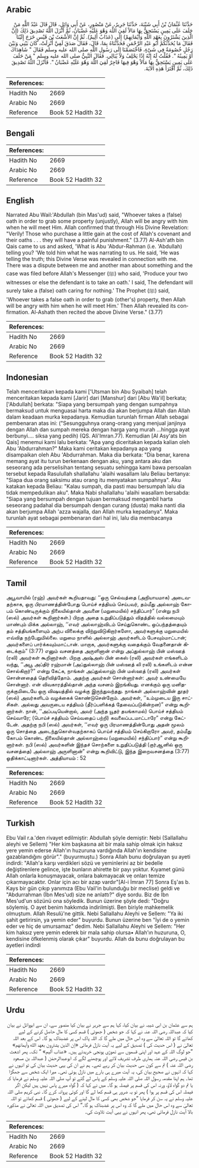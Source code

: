 ## Arabic


<div dir="rtl" lang="ar" style={{fontSize:'larger',backgroundColor:'#f8f9fa',padding:20}}>
حَدَّثَنَا عُثْمَانُ بْنُ أَبِي شَيْبَةَ، حَدَّثَنَا جَرِيرٌ، عَنْ مَنْصُورٍ، عَنْ أَبِي وَائِلٍ، قَالَ قَالَ عَبْدُ اللَّهِ مَنْ حَلَفَ عَلَى يَمِينٍ يَسْتَحِقُّ بِهَا مَالاً لَقِيَ اللَّهَ وَهْوَ عَلَيْهِ غَضْبَانُ، ثُمَّ أَنْزَلَ اللَّهُ تَصْدِيقَ ذَلِكَ ‏(‏إِنَّ الَّذِينَ يَشْتَرُونَ بِعَهْدِ اللَّهِ وَأَيْمَانِهِمْ‏)‏ إِلَى ‏(‏عَذَابٌ أَلِيمٌ‏)‏‏.‏ ثُمَّ إِنَّ الأَشْعَثَ بْنَ قَيْسٍ خَرَجَ إِلَيْنَا فَقَالَ مَا يُحَدِّثُكُمْ أَبُو عَبْدِ الرَّحْمَنِ فَحَدَّثْنَاهُ بِمَا، قَالَ، فَقَالَ صَدَقَ لَفِيَّ أُنْزِلَتْ، كَانَ بَيْنِي وَبَيْنَ رَجُلٍ خُصُومَةٌ فِي شَىْءٍ، فَاخْتَصَمْنَا إِلَى رَسُولِ اللَّهِ صلى الله عليه وسلم فَقَالَ ‏"‏ شَاهِدَاكَ أَوْ يَمِينُهُ ‏"‏‏.‏ فَقُلْتُ لَهُ إِنَّهُ إِذًا يَحْلِفُ وَلاَ يُبَالِي‏.‏ فَقَالَ النَّبِيُّ صلى الله عليه وسلم ‏"‏ مَنْ حَلَفَ عَلَى يَمِينٍ يَسْتَحِقُّ بِهَا مَالاً وَهْوَ فِيهَا فَاجِرٌ لَقِيَ اللَّهَ وَهْوَ عَلَيْهِ غَضْبَانُ ‏"‏‏.‏ فَأَنْزَلَ اللَّهُ تَصْدِيقَ ذَلِكَ، ثُمَّ اقْتَرَأَ هَذِهِ الآيَةَ‏.‏
</div>
<div style={{backgroundColor:'#f8f9fa',padding:20, marginBottom: 10}}><table> <thead> <tr> <th>References:</th> <th></th> </tr> </thead> <tbody><tr><td>Hadith No</td><td>2669</td></tr><tr><td>Arabic No</td><td>2669</td></tr><tr><td>Reference</td><td>Book 52 Hadith 32</td></tr></tbody></table></div>

## Bengali


<div dir="ltr" lang="bn" style={{fontSize:'larger',backgroundColor:'#f8f9fa',padding:20}}>

</div>
<div style={{backgroundColor:'#f8f9fa',padding:20, marginBottom: 10}}><table> <thead> <tr> <th>References:</th> <th></th> </tr> </thead> <tbody><tr><td>Hadith No</td><td>2669</td></tr><tr><td>Arabic No</td><td>2669</td></tr><tr><td>Reference</td><td>Book 52 Hadith 32</td></tr></tbody></table></div>

## English


<div dir="ltr" lang="en" style={{fontSize:'larger',backgroundColor:'#f8f9fa',padding:20}}>
Narrated Abu Wail:'Abdullah (bin Mas'ud) said, "Whoever takes a (false) oath in order to grab some property (unjustly), Allah will be angry with him when he will meet Him. Allah confirmed that through His Divine Revelation: "Verily! Those who purchase a little gain at the cost of Allah's covenant and their oaths . . . they will have a painful punishment." (3.77) Al-Ash'ath bin Qais came to us and asked, 'What is Abu 'Abdur-Rahman (i.e. 'Abdullah) telling you? 'We told him what he was narrating to us. He said, 'He was telling the truth; this Divine Verse was revealed in connection with me. There was a dispute between me and another man about something and the case was filed before Allah's Messenger (ﷺ) who said, 'Produce your two witnesses or else the defendant is to take an oath.' I said, The defendant will surely take a (false) oath caring for nothing.' The Prophet (ﷺ) said, 'Whoever takes a false oath in order to grab (other's) property, then Allah will be angry with him when he will meet Him.' Then Allah revealed its confirmation. Al-Ashath then recited the above Divine Verse." (3.77)
</div>
<div style={{backgroundColor:'#f8f9fa',padding:20, marginBottom: 10}}><table> <thead> <tr> <th>References:</th> <th></th> </tr> </thead> <tbody><tr><td>Hadith No</td><td>2669</td></tr><tr><td>Arabic No</td><td>2669</td></tr><tr><td>Reference</td><td>Book 52 Hadith 32</td></tr></tbody></table></div>

## Indonesian


<div dir="ltr" lang="id" style={{fontSize:'larger',backgroundColor:'#f8f9fa',padding:20}}>
Telah menceritakan kepada kami ['Utsman bin Abu Syaibah] telah menceritakan kepada kami [Jarir] dari [Manshur] dari [Abu Wa'il] berkata; ['Abdullah] berkata: "Siapa yang bersumpah yang dengan sumpahnya bermaksud untuk menguasai harta maka dia akan berjumpa Allah dan Allah dalam keadaan murka kepadanya. Kemudian turunlah firman Allah sebagai pembenaran atas ini: ("Sesungguhnya orang-orang yang menjual janjinya dengan Allah dan sumpah mereka dengan harga yang murah …hingga ayat berbunyi…. siksa yang pedih) (QS. Ali'Imran.77). Kemudian [Al Asy'ats bin Qais] menemui kami lalu berkata: "Apa yang diceritakan kepada kalian oleh Abu 'Abdurrahman?" Maka kami ceritakan kepadanya apa yang disampaikan oleh Abu 'Abdurrahman. Maka dia berkata: "Dia benar, karena memang ayat itu turun berkenaan dengan aku, yang antara aku dan seseorang ada perselisihan tentang sesuatu sehingga kami bawa persoalan tersebut kepada Rasulullah shallallahu 'alaihi wasallam lalu Beliau bertanya: "Siapa dua orang saksimu atau orang itu menyatakan sumpahnya". Aku katakan kepada Beliau: "Kalau sumpah, dia pasti mau bersumpah lalu dia tidak mempedulikan aku". Maka Nabi shallallahu 'alaihi wasallam bersabda: "Siapa yang bersumpah dengan tujuan bermaksud mengambil harta seseorang padahal dia bersumpah dengan curang (dusta) maka nanti dia akan berjumpa Allah 'azza wajalla, dan Allah murka kepadanya". Maka turunlah ayat sebagai pembenaran dari hal ini, lalu dia membacanya
</div>
<div style={{backgroundColor:'#f8f9fa',padding:20, marginBottom: 10}}><table> <thead> <tr> <th>References:</th> <th></th> </tr> </thead> <tbody><tr><td>Hadith No</td><td>2669</td></tr><tr><td>Arabic No</td><td>2669</td></tr><tr><td>Reference</td><td>Book 52 Hadith 32</td></tr></tbody></table></div>

## Tamil


<div dir="ltr" lang="ta" style={{fontSize:'larger',backgroundColor:'#f8f9fa',padding:20}}>
அபூவாயில் (ரஹ்) அவர்கள் கூறியதாவது: ‘‘ஒரு செல்வத்தை (அநியாயமாக) அடைவதற்காக, ஒரு பிரமாணத்தின்போது பொய்ச் சத்தியம் செய்பவர், தம்மீது அல்லாஹ் கோபம் கொண்டிருக்கும் நிலையில்தான் அவனை (மறுமையில்) சந்திப்பார்” (என்று நபி (ஸல்) அவர்கள் கூறினார்கள்.) பிறகு அதை உறுதிப்படுத்தும் விதத்தில் வல்லமையும் மாண்பும் மிக்க அல்லாஹ், ‘‘எவர் அல்லாஹ்விடம் செய்துகொண்ட ஒப்பந்தத்தையும் தம் சத்தியங்களையும் அற்ப விலைக்கு விற்றுவிடுகிறார்களோ, அவர்களுக்கு மறுமையில் எவ்வித நற்பேறுமில்லை. மறுமை நாளில் அல்லாஹ் அவர்களிடம் பேசவும்மாட்டான்; அவர்களைப் பார்க்கவும்மாட்டான். மாறாக, அவர்களுக்கு வதைக்கும் வேதனைதான் கிடைக்கும்” (3:77) எனும் வசனத்தை அருளினான் என்று அப்துல்லாஹ் பின் மஸ்ஊத் (ரலி) அவர்கள் கூறினார்கள். பிறகு அஷ்அஸ் பின் கைஸ் (ரலி) அவர்கள் எங்களிடம் வந்து, ‘‘அபூ அப்திர் ரஹ்மான் (அப்துல்லாஹ் பின் மஸ்ஊத் லி ரலி) உங்களிடம் என்ன சொல்கிறார்?” என்று கேட்க, நாங்கள் அப்துல்லாஹ் பின் மஸ்ஊத் (ரலி) அவர்கள் சொன்னதைத் தெரிவித்தோம். அதற்கு அவர்கள் சொன்னார்கள்: அவர் உண்மையே சொன்னார். என் விவகாரத்தில்தான் அந்த வசனம் இறங்கியது. எனக்கும் ஒரு மனிதருக்குமிடையே ஒரு விஷயத்தில் வழக்கு இருந்துவந்தது. நாங்கள் அல்லாஹ்வின் தூதர் (ஸல்) அவர்களிடம் வழக்கைக் கொண்டுசென்றோம். அவர்கள், ‘‘உம்முடைய இரு சாட்சிகள். அல்லது அவருடைய சத்தியம் (தீர்ப்பளிக்கத் தேவைப்படுகின்றன)” என்று கூறினார்கள். நான், ‘‘அப்படியென்றால், அவர் (அந்த யூதர் தயங்காமல்) பொய்ச் சத்தியம் செய்வாரே; (பொய்ச் சத்தியம் செய்வதைப் பற்றி) கவலைப்படமாட்டாரே” என்று கேட்டேன். அதற்கு நபி (ஸல்) அவர்கள், ‘‘எவர் ஒரு பிரமாணத்தின்போது அதன் மூலம் ஒரு சொத்தை அடைந்துகொள்வதற்காகப் பொய்ச் சத்தியம் செய்கிறாரோ அவர், தம்மீது கோபம் கொண்ட நிலையில்தான் அல்லாஹ்வை (மறுமையில்) சந்திப்பார்” என்று கூறினார்கள். நபி (ஸல்) அவர்களின் இந்தச் சொற்களை உறுதிப்படுத்தி (குர்ஆனில் ஒரு வசனத்தை) அல்லாஹ் அருளினான்” என்று கூறிவிட்டு, இந்த இறைவசனத்தை (3:77) ஓதிக்காட்டினார்கள். அத்தியாயம் : 52
</div>
<div style={{backgroundColor:'#f8f9fa',padding:20, marginBottom: 10}}><table> <thead> <tr> <th>References:</th> <th></th> </tr> </thead> <tbody><tr><td>Hadith No</td><td>2669</td></tr><tr><td>Arabic No</td><td>2669</td></tr><tr><td>Reference</td><td>Book 52 Hadith 32</td></tr></tbody></table></div>

## Turkish


<div dir="ltr" lang="tr" style={{fontSize:'larger',backgroundColor:'#f8f9fa',padding:20}}>
Ebu Vail r.a.'den rivayet edilmiştir: Abdullah şöyle demiştir: Nebi (Sallallahu aleyhi ve Sellem) "Her kim başkasına ait bir mala sahip olmak için haksız yere yemin ederse Allah'ın huzuruna vardığında Allah'ın kendisine gazablandığını görür"." (buyurmuştu.) Sonra Allah bunu doğrulayan şu ayeti indirdi: "Allah'a karşı verdikleri sözü ve yeminlerini az bir bedelle değiştirenlere gelince, işte bunların ahirette bir payı yoktur. Kıyamet günü Allah onlarla konuşmayacak, onlara bakmayacak ve onları temize çıkarmayacaktır. Onlar için acı bir azap vardır"[Al-i İmran 77] Sonra Eş'as b. Kays bir gün çıkıp yanımıza (Ebu Vail'in bulunduğu bir meclise) geldi ve "Abdurrahman (İbn Mes'ud) size ne anlattı?" diye sordu. Biz de İbn Mes'ud'un sözünü ona söyledik. Bunun üzerine şöyle dedi: "Doğru söylemiş. O ayet benim hakkımda indirilmişti. Ben biriyle mahkemelik olmuştum. Allah Resulü'ne gittik. Nebi Sallallahu Aleyhi ve Sellem: "Ya iki şahit getirirsin, ya yemin eder" buyurdu. Bunun üzerine ben "İyi de o yemin eder ve hiç de umursamaz" dedim. Nebi Sallallahu Aleyhi ve Sellem: "Her kim haksız yere yemin ederek bir mala sahip olursa• Allah'ın huzuruna, O, kendisine öfkelenmiş olarak çıkar" buyurdu. Allah da bunu doğrulayan bu ayetleri indirdi
</div>
<div style={{backgroundColor:'#f8f9fa',padding:20, marginBottom: 10}}><table> <thead> <tr> <th>References:</th> <th></th> </tr> </thead> <tbody><tr><td>Hadith No</td><td>2669</td></tr><tr><td>Arabic No</td><td>2669</td></tr><tr><td>Reference</td><td>Book 52 Hadith 32</td></tr></tbody></table></div>

## Urdu


<div dir="rtl" lang="ur" style={{fontSize:'larger',backgroundColor:'#f8f9fa',padding:20}}>
ہم سے عثمان بن ابی شیبہ نے بیان کیا، کہا ہم سے جریر نے بیان کیا منصور سے، ان سے ابووائل نے بیان کیا کہ عبداللہ رضی اللہ عنہ نے کہا کہ جو شخص ( جھوٹی ) قسم کسی کا مال حاصل کرنے کے لیے کھائے گا تو اللہ تعالیٰ سے وہ اس حال میں ملے گا کہ اللہ پاک اس پر غضبناک ہو گا۔ اس کے بعد اللہ تعالیٰ نے ( اس حدیث کی ) تصدیق کے لیے یہ آیت نازل فرمائی «إن الذين يشترون بعهد الله وأيمانهم‏» ”جو لوگ اللہ کے عہد اور اپنی قسموں سے تھوڑی پونجی خریدتے ہیں۔ «عذاب أليم‏» “ تک۔ پھر اشعث بن قیس رضی اللہ عنہ ہماری طرف تشریف لائے اور پوچھنے لگے کہ ابوعبدالرحمٰن ( عبداللہ بن مسعود رضی اللہ عنہ ) تم سے کون سی حدیث بیان کر رہے تھے۔ ہم نے ان کی یہی حدیث بیان کی تو انہوں نے کہا کہ انہوں نے صحیح بیان کی، یہ آیت میرے ہی بارے میں نازل ہوئی تھی۔ میرا ایک شخص سے جھگڑا تھا۔ ہم اپنا مقدمہ رسول اللہ صلی اللہ علیہ وسلم کے پاس لے گئے تو آپ صلی اللہ علیہ وسلم نے فرمایا کہ یا تم دو گواہ لاؤ، ورنہ اس کی قسم پر فیصلہ ہو گا۔ میں نے کہا کہ ( گواہ میرے پاس نہیں ہیں لیکن اگر فیصلہ اس کی قسم پر ہوا ) پھر تو یہ ضرور ہی قسم کھا لے گا اور کوئی پروانہ کرے گا۔ نبی کریم صلی اللہ علیہ وسلم نے یہ سن کر فرمایا ”جو شخص بھی کسی کا مال لینے کے لیے ( جھوٹی ) قسم کھائے تو اللہ تعالیٰ سے وہ اس حال میں ملے گا کہ وہ اس پر غضبناک ہو گا۔“ اس کی تصدیق میں اللہ تعالیٰ نے مذکورہ بالا آیت نازل فرمائی تھی، پھر انہوں نے یہی آیت تلاوت کی۔
</div>
<div style={{backgroundColor:'#f8f9fa',padding:20, marginBottom: 10}}><table> <thead> <tr> <th>References:</th> <th></th> </tr> </thead> <tbody><tr><td>Hadith No</td><td>2669</td></tr><tr><td>Arabic No</td><td>2669</td></tr><tr><td>Reference</td><td>Book 52 Hadith 32</td></tr></tbody></table></div>